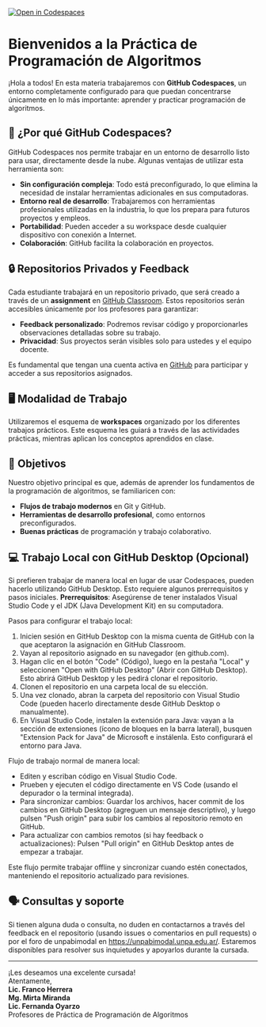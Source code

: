 [![Open in Codespaces](https://classroom.github.com/assets/launch-codespace-2972f46106e565e64193e422d61a12cf1da4916b45550586e14ef0a7c637dd04.svg)](https://classroom.github.com/open-in-codespaces?assignment_repo_id=20130567)
# Bienvenidos a la Práctica de Programación de Algoritmos

¡Hola a todos! En esta materia trabajaremos con **GitHub Codespaces**, un entorno completamente configurado para que puedan concentrarse únicamente en lo más importante: aprender y practicar programación de algoritmos.

## 🚀 ¿Por qué GitHub Codespaces?

GitHub Codespaces nos permite trabajar en un entorno de desarrollo listo para usar, directamente desde la nube. Algunas ventajas de utilizar esta herramienta son:
- **Sin configuración compleja**: Todo está preconfigurado, lo que elimina la necesidad de instalar herramientas adicionales en sus computadoras.
- **Entorno real de desarrollo**: Trabajaremos con herramientas profesionales utilizadas en la industria, lo que los prepara para futuros proyectos y empleos.
- **Portabilidad**: Pueden acceder a su workspace desde cualquier dispositivo con conexión a Internet.
- **Colaboración**: GitHub facilita la colaboración en proyectos.

## 🔒 Repositorios Privados y Feedback

Cada estudiante trabajará en un repositorio privado, que será creado a través de un **assignment** en [GitHub Classroom](https://classroom.github.com/). Estos repositorios serán accesibles únicamente por los profesores para garantizar:
- **Feedback personalizado**: Podremos revisar código y proporcionarles observaciones detalladas sobre su trabajo.
- **Privacidad**: Sus proyectos serán visibles solo para ustedes y el equipo docente.

Es fundamental que tengan una cuenta activa en [GitHub](https://github.com/) para participar y acceder a sus repositorios asignados.

## 🖥️ Modalidad de Trabajo

Utilizaremos el esquema de **workspaces** organizado por los diferentes trabajos prácticos. Este esquema les guiará a través de las actividades prácticas, mientras aplican los conceptos aprendidos en clase.

## 📌 Objetivos

Nuestro objetivo principal es que, además de aprender los fundamentos de la programación de algoritmos, se familiaricen con:
- **Flujos de trabajo modernos** en Git y GitHub.
- **Herramientas de desarrollo profesional**, como entornos preconfigurados.
- **Buenas prácticas** de programación y trabajo colaborativo.

## 💻 Trabajo Local con GitHub Desktop (Opcional)

Si prefieren trabajar de manera local en lugar de usar Codespaces, pueden hacerlo utilizando GitHub Desktop. Esto requiere algunos prerrequisitos y pasos iniciales. **Prerrequisitos**: Asegúrense de tener instalados Visual Studio Code y el JDK (Java Development Kit) en su computadora.

Pasos para configurar el trabajo local:
1. Inicien sesión en GitHub Desktop con la misma cuenta de GitHub con la que aceptaron la asignación en GitHub Classroom.
2. Vayan al repositorio asignado en su navegador (en github.com).
3. Hagan clic en el botón "Code" (Código), luego en la pestaña "Local" y seleccionen "Open with GitHub Desktop" (Abrir con GitHub Desktop). Esto abrirá GitHub Desktop y les pedirá clonar el repositorio.
4. Clonen el repositorio en una carpeta local de su elección.
5. Una vez clonado, abran la carpeta del repositorio con Visual Studio Code (pueden hacerlo directamente desde GitHub Desktop o manualmente).
6. En Visual Studio Code, instalen la extensión para Java: vayan a la sección de extensiones (ícono de bloques en la barra lateral), busquen "Extension Pack for Java" de Microsoft e instálenla. Esto configurará el entorno para Java.

Flujo de trabajo normal de manera local:
- Editen y escriban código en Visual Studio Code.
- Prueben y ejecuten el código directamente en VS Code (usando el depurador o la terminal integrada).
- Para sincronizar cambios: Guardar los archivos, hacer commit de los cambios en GitHub Desktop (agreguen un mensaje descriptivo), y luego pulsen "Push origin" para subir los cambios al repositorio remoto en GitHub.
- Para actualizar con cambios remotos (si hay feedback o actualizaciones): Pulsen "Pull origin" en GitHub Desktop antes de empezar a trabajar.

Este flujo permite trabajar offline y sincronizar cuando estén conectados, manteniendo el repositorio actualizado para revisiones.

## 🗣️ Consultas y soporte

Si tienen alguna duda o consulta, no duden en contactarnos a través del feedback en el repositorio (usando issues o comentarios en pull requests) o por el foro de unpabimodal en https://unpabimodal.unpa.edu.ar/. Estaremos disponibles para resolver sus inquietudes y apoyarlos durante la cursada.

---

¡Les deseamos una excelente cursada!  
Atentamente,  
**Lic. Franco Herrera**  
**Mg. Mirta Miranda**  
**Lic. Fernanda Oyarzo**  
Profesores de Práctica de Programación de Algoritmos
